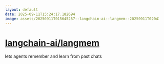 ```yaml
---
layout: default
date: 2025-09-11T15:24:17.182694
image: assets/20250911T015645257--langchain-ai--langmem--20250911T020433547--cropped.png
---
```


# [langchain-ai/langmem](https://github.com/langchain-ai/langmem)

lets agents remember and learn from past chats
